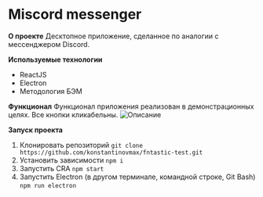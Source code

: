 # Miscord messenger

**О проекте**
Десктопное приложение, сделанное по аналогии с мессенджером Discord.


**Используемые технологии**
* ReactJS
* Electron
* Методология БЭМ


**Функционал**
Функционал приложения реализован в демонстрационных целях. Все кнопки кликабельны.
![Описание](http://dl3.joxi.net/drive/2021/04/04/0036/3794/2383570/70/c627e58124.jpg "Описание")


**Запуск проекта**
1. Клонировать репозиторий `git clone https://github.com/konstantinovmax/fntastic-test.git`
2. Установить зависимости `npm i`
3. Запустить CRA `npm start`
4. Запустить Electron (в другом терминале, командной строке, Git Bash) `npm run electron`
